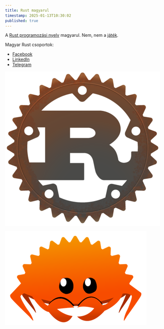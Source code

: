 ```yaml
---
title: Rust magyarul
timestamp: 2025-01-13T10:30:02
published: true
---
```


A [Rust programozási nyelv](https://www.rust-lang.org/) magyarul. Nem, nem a [játék](https://rust.facepunch.com/).

Magyar Rust csoportok:

* [Facebook](https://www.facebook.com/groups/rusthungary)
* [LinkedIn](https://www.linkedin.com/groups/9588003/)
* [Telegram](https://t.me/RustMagyarul)



![](images/rust-logo-512x512.png)

![](images/rustacean-ferris-orig-noshadow.png)


